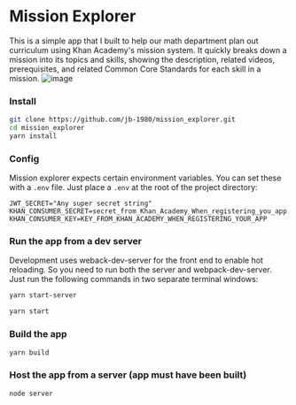 # Mission Explorer
This is a simple app that I built to help our math department plan out curriculum using Khan Academy's mission system. It quickly breaks down a mission into its topics and skills, showing the description, related videos, prerequisites, and related Common Core Standards for each skill in a mission.
![image](https://cloud.githubusercontent.com/assets/2569898/23620763/537458d6-0255-11e7-8330-473b96d372b9.png)
### Install
```sh
git clone https://github.com/jb-1980/mission_explorer.git
cd mission_explorer
yarn install
```
### Config
Mission explorer expects certain environment variables. You
can set these with a `.env` file. Just place a `.env` at the
root of the project directory:
```
JWT_SECRET="Any super secret string"
KHAN_CONSUMER_SECRET=secret_from_Khan_Academy_When_registering_you_app
KHAN_CONSUMER_KEY=KEY_FROM_KHAN_ACADEMY_WHEN_REGISTERING_YOUR_APP
```


### Run the app from a dev server
Development uses weback-dev-server for the front end to enable
hot reloading. So you need to run both the server and webpack-dev-server. Just run the following commands in two separate terminal windows:
```sh
yarn start-server
```

```sh
yarn start
```

### Build the app
```sh
yarn build
```

### Host the app from a server (app must have been built)
```sh
node server
```